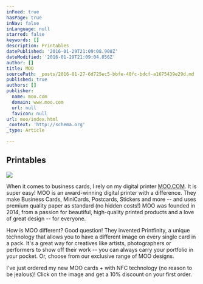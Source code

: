 ```yaml
---
inFeed: true
hasPage: true
inNav: false
inLanguage: null
starred: false
keywords: []
description: Printables
datePublished: '2016-01-29T21:09:08.908Z'
dateModified: '2016-01-29T21:09:04.856Z'
author: []
title: MOO
sourcePath: _posts/2016-01-27-6d725ec5-bbfe-40fc-bdcf-a1675439e29d.md
published: true
authors: []
publisher:
  name: moo.com
  domain: www.moo.com
  url: null
  favicon: null
url: moo/index.html
_context: 'http://schema.org'
_type: Article

---
```

## Printables
![](https://the-grid-user-content.s3-us-west-2.amazonaws.com/7794b4a0-4abd-43d7-9560-1d137ef48835.gif)

When it comes to business cards, I rely on my digital printer [MOO.COM][0].
It is super easy! MOO is an award-winning digital printer with a difference. They make Business Cards, MiniCards,
Postcards, Stickers and more -- and uses premium quality paper as standard (no hidden costs!) MOO was founded in 2014, from a passion for beautiful, high-quality printed products and a love of great design -- for everyone. 

How is MOO different? Good question! They invented Printfinity, a unique technology that allows you
to have a different image on every single card in a pack. It's a great way for creatives like artists,
photographers or performers to show off their work -- you can always carry your portfolio in your
pocket. Or, choose from our exclusive range of MOO designs. 

I've just ordered my new MOO cards + with NFC technology (no reason to be jealous)! Click on the image and get a 10% discount on your first order.

[0]: http://www.awin1.com/awclick.php?mid=2562&id=264457